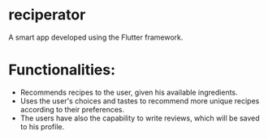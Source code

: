 # reciperator

A smart app developed using the Flutter framework.

# Functionalities:
- Recommends recipes to the user, given his available ingredients.
- Uses the user's choices and tastes to recommend more unique recipes according to their preferences.
- The users have also the capability to write reviews, which will be saved to his profile.
